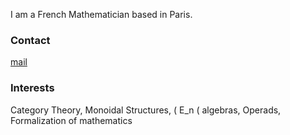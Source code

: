 
I am a French Mathematician based in Paris.

### Contact

[mail](mailto:sophiedespalungue@hotmail.fr)

### Interests

Category Theory, Monoidal Structures, \( E_n \( algebras, Operads, Formalization of mathematics
